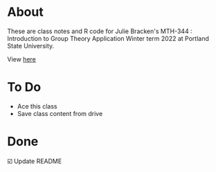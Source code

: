 # About 
These are class notes and R code for Julie Bracken's MTH-344 : Introduction to Group Theory Application Winter term 2022 at Portland State University.

View [here](https://rbolt13.github.io/mth344/)

# To Do 
* Ace this class
* Save class content from drive


# Done 
☑️ Update README

